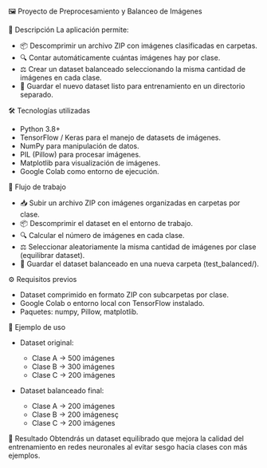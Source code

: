 🖼️ Proyecto de Preprocesamiento y Balanceo de Imágenes

🚀 Descripción
La aplicación permite:
- 📦 Descomprimir un archivo ZIP con imágenes clasificadas en carpetas.
- 🔍 Contar automáticamente cuántas imágenes hay por clase.
- ⚖️ Crear un dataset balanceado seleccionando la misma cantidad de imágenes en cada clase.
- 📂 Guardar el nuevo dataset listo para entrenamiento en un directorio separado.

🛠️ Tecnologías utilizadas
- Python 3.8+
- TensorFlow / Keras para el manejo de datasets de imágenes.
- NumPy para manipulación de datos.
- PIL (Pillow) para procesar imágenes.
- Matplotlib para visualización de imágenes.
- Google Colab como entorno de ejecución.

📂 Flujo de trabajo
- 📥 Subir un archivo ZIP con imágenes organizadas en carpetas por clase.
- 📦 Descomprimir el dataset en el entorno de trabajo.
- 🔍 Calcular el número de imágenes en cada clase.
- ⚖️ Seleccionar aleatoriamente la misma cantidad de imágenes por clase (equilibrar dataset).
- 📂 Guardar el dataset balanceado en una nueva carpeta (test_balanced/).

⚙️ Requisitos previos
- Dataset comprimido en formato ZIP con subcarpetas por clase.
- Google Colab o entorno local con TensorFlow instalado.
- Paquetes: numpy, Pillow, matplotlib.

📑 Ejemplo de uso
- Dataset original:
   * Clase A → 500 imágenes
   * Clase B → 300 imágenes
   * Clase C → 200 imágenes

- Dataset balanceado final:
  * Clase A → 200 imágenes
  * Clase B → 200 imágenesç
  * Clase C → 200 imágenes

🎯 Resultado
Obtendrás un dataset equilibrado que mejora la calidad del entrenamiento en redes neuronales al evitar sesgo hacia clases con más ejemplos.
